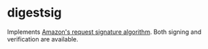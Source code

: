 # digestsig

Implements [Amazon's request signature algorithm](https://docs.aws.amazon.com/AmazonS3/latest/API/sigv4-auth-using-authorization-header.html). Both signing and verification are available.
